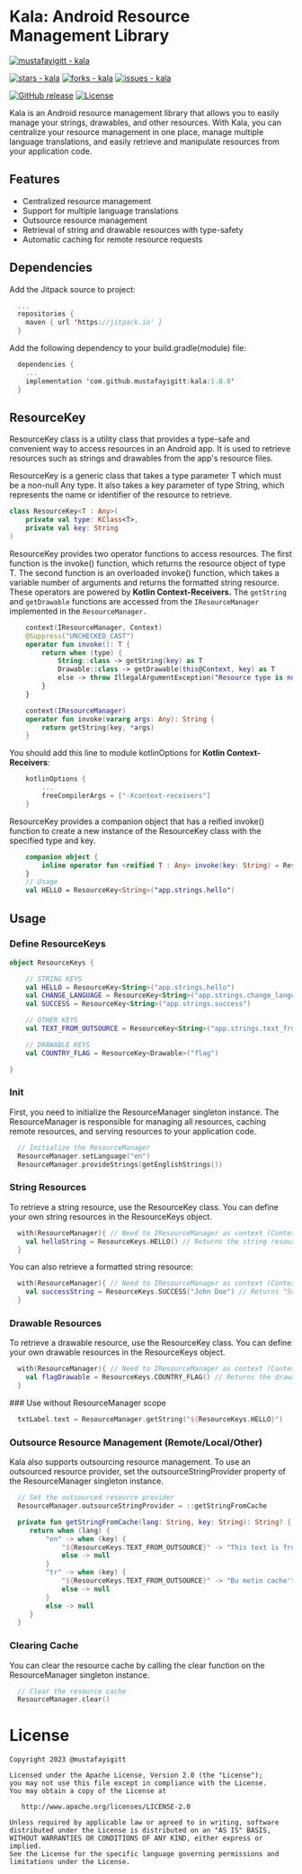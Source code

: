 # Kala: Android Resource Management Library
[![mustafayigitt - kala](https://img.shields.io/static/v1?label=mustafayigitt&message=kala&color=blue&logo=github)](https://github.com/mustafayigitt/kala "Go to GitHub repo")

[![stars - kala](https://img.shields.io/github/stars/mustafayigitt/kala?style=social)](https://github.com/mustafayigitt/kala)
[![forks - kala](https://img.shields.io/github/forks/mustafayigitt/kala?style=social)](https://github.com/mustafayigitt/kala)
[![issues - kala](https://img.shields.io/github/issues/mustafayigitt/kala)](https://github.com/mustafayigitt/kala/issues)

[![GitHub release](https://img.shields.io/github/release/mustafayigitt/kala?include_prereleases=&sort=semver&color=blue)](https://github.com/mustafayigitt/kala/releases/)
[![License](https://img.shields.io/badge/License-Apache-blue)](#license)

Kala is an Android resource management library that allows you to easily manage your strings, drawables, and other resources. With Kala, you can centralize your resource management in one place, manage multiple language translations, and easily retrieve and manipulate resources from your application code.

## Features
  - Centralized resource management
  - Support for multiple language translations
  - Outsource resource management
  - Retrieval of string and drawable resources with type-safety
  - Automatic caching for remote resource requests

## Dependencies
Add the Jitpack source to project:
```kotlin
  ...
  repositories {
    maven { url 'https://jitpack.io' } 
  }
```

Add the following dependency to your build.gradle(module) file:
```kotlin
  dependencies {
    ...
    implementation 'com.github.mustafayigitt:kala:1.0.0'
  }
```

## ResourceKey
ResourceKey class is a utility class that provides a type-safe and convenient way to access resources in an Android app. It is used to retrieve resources such as strings and drawables from the app's resource files.

ResourceKey is a generic class that takes a type parameter T which must be a non-null Any type. It also takes a key parameter of type String, which represents the name or identifier of the resource to retrieve.
```kotlin
class ResourceKey<T : Any>(
    private val type: KClass<T>,
    private val key: String
)
```
ResourceKey provides two operator functions to access resources. The first function is the invoke() function, which returns the resource object of type T. The second function is an overloaded invoke() function, which takes a variable number of arguments and returns the formatted string resource.
These operators are powered by **Kotlin Context-Receivers.**
The `getString` and `getDrawable` functions are accessed from the `IResourceManager` implemented in the `ResourceManager.`
```kotlin
    context(IResourceManager, Context)
    @Suppress("UNCHECKED_CAST")
    operator fun invoke(): T {
        return when (type) {
            String::class -> getString(key) as T
            Drawable::class -> getDrawable(this@Context, key) as T
            else -> throw IllegalArgumentException("Resource type is not supported")
        }
    }

    context(IResourceManager)
    operator fun invoke(vararg args: Any): String {
        return getString(key, *args)
    }
```
You should add this line to module kotlinOptions for **Kotlin Context-Receivers**:
```kotlin
    kotlinOptions {
        ...
        freeCompilerArgs = ["-Xcontext-receivers"]
    }
```

ResourceKey provides a companion object that has a reified invoke() function to create a new instance of the ResourceKey class with the specified type and key.
```kotlin
    companion object {
        inline operator fun <reified T : Any> invoke(key: String) = ResourceKey(T::class, key)
    }
    // Usage
    val HELLO = ResourceKey<String>("app.strings.hello")    
```


## Usage
### Define ResourceKeys
```kotlin
object ResourceKeys {

    // STRING KEYS
    val HELLO = ResourceKey<String>("app.strings.hello")
    val CHANGE_LANGUAGE = ResourceKey<String>("app.strings.change_language")
    val SUCCESS = ResourceKey<String>("app.strings.success")

    // OTHER KEYS
    val TEXT_FROM_OUTSOURCE = ResourceKey<String>("app.strings.text_from_outsource")

    // DRAWABLE KEYS
    val COUNTRY_FLAG = ResourceKey<Drawable>("flag")

}
```

### Init
First, you need to initialize the ResourceManager singleton instance. The ResourceManager is responsible for managing all resources, caching remote resources, and serving resources to your application code.
```kotlin
  // Initialize the ResourceManager
  ResourceManager.setLanguage("en")
  ResourceManager.provideStrings(getEnglishStrings())
```
### String Resources
To retrieve a string resource, use the ResourceKey<String> class. You can define your own string resources in the ResourceKeys object.
```kotlin
  with(ResourceManager){ // Need to IResourceManager as context (Context-Receivers) 
    val helloString = ResourceKeys.HELLO() // Returns the string resource with key "app.strings.hello"
  }
```
You can also retrieve a formatted string resource:
```kotlin
  with(ResourceManager){ // Need to IResourceManager as context (Context-Receivers)
    val successString = ResourceKeys.SUCCESS("John Doe") // Returns "Success, John Doe!"
  }
```
### Drawable Resources
To retrieve a drawable resource, use the ResourceKey<Drawable> class. You can define your own drawable resources in the ResourceKeys object.
```kotlin
  with(ResourceManager){ // Need to IResourceManager as context (Context-Receivers)
    val flagDrawable = ResourceKeys.COUNTRY_FLAG() // Returns the drawable resource with key "flag"
  }
```
### Use without ResourceManager scope
```kotlin
  txtLabel.text = ResourceManager.getString("${ResourceKeys.HELLO}")
```

### Outsource Resource Management (Remote/Local/Other)
Kala also supports outsourcing resource management. To use an outsourced resource provider, set the outsourceStringProvider property of the ResourceManager singleton instance.
```kotlin
  // Set the outsourced resource provider
  ResourceManager.outsourceStringProvider = ::getStringFromCache

  private fun getStringFromCache(lang: String, key: String): String? {
     return when (lang) {
         "en" -> when (key) {
             "${ResourceKeys.TEXT_FROM_OUTSOURCE}" -> "This text is from cache."
             else -> null
         }
         "tr" -> when (key) {
             "${ResourceKeys.TEXT_FROM_OUTSOURCE}" -> "Bu metin cache'ten alındı."
             else -> null
         }
         else -> null
     }
  } 


```
### Clearing Cache
You can clear the resource cache by calling the clear function on the ResourceManager singleton instance.
```kotlin
  // Clear the resource cache
  ResourceManager.clear()
```

License
=======
    Copyright 2023 @mustafayigitt

    Licensed under the Apache License, Version 2.0 (the "License");
    you may not use this file except in compliance with the License.
    You may obtain a copy of the License at

       http://www.apache.org/licenses/LICENSE-2.0

    Unless required by applicable law or agreed to in writing, software
    distributed under the License is distributed on an "AS IS" BASIS,
    WITHOUT WARRANTIES OR CONDITIONS OF ANY KIND, either express or implied.
    See the License for the specific language governing permissions and
    limitations under the License.

